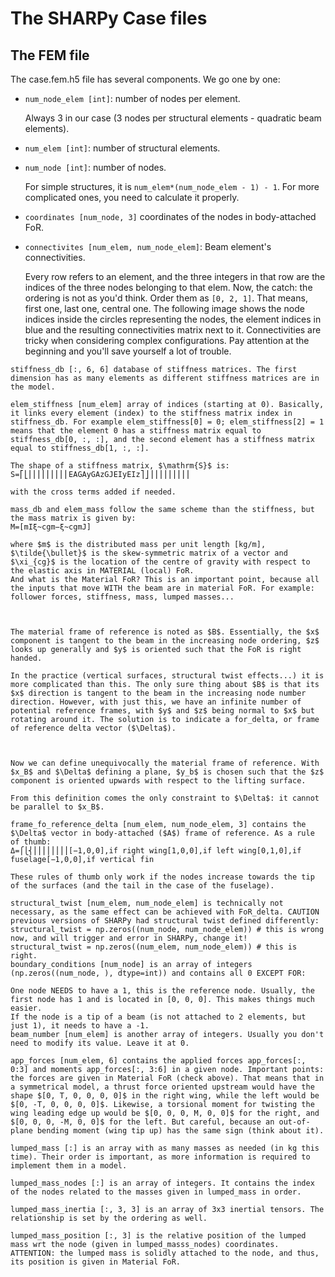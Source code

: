 # The SHARPy Case files

##  The FEM file

The case.fem.h5 file has several components. We go one by one:

   - `num_node_elem [int]`: number of nodes per element.
   
        Always 3 in our case (3 nodes per structural elements - quadratic beam elements).
    
   - `num_elem [int]`: number of structural elements.
    
   - `num_node [int]`: number of nodes. 
   
       For simple structures, it is `num_elem*(num_node_elem - 1) - 1`. 
       For more complicated ones, you need to calculate it properly.

   - `coordinates [num_node, 3]` coordinates of the nodes in body-attached FoR.

   - `connectivites [num_elem, num_node_elem]`: Beam element's connectivities. 
   
       Every row refers to an element, and the three integers in that row are the indices of the three nodes 
       belonging to that elem. Now, the catch: the ordering is not as you'd think. Order them as `[0, 2, 1]`. 
       That means, first one, last one, central one. The following image shows the node indices inside the 
       circles representing the nodes, the element indices in blue and the resulting connectivities matrix next to it. 
       Connectivities are tricky when considering complex configurations. Pay attention at the beginning and you'll 
       save yourself a lot of trouble.


```
stiffness_db [:, 6, 6] database of stiffness matrices. The first dimension has as many elements as different stiffness matrices are in the model.

elem_stiffness [num_elem] array of indices (starting at 0). Basically, it links every element (index) to the stiffness matrix index in stiffness_db. For example elem_stiffness[0] = 0; elem_stiffness[2] = 1 means that the element 0 has a stiffness matrix equal to stiffness_db[0, :, :], and the second element has a stiffness matrix equal to stiffness_db[1, :, :].

The shape of a stiffness matrix, $\mathrm{S}$ is:
S=⎡⎣⎢⎢⎢⎢⎢⎢⎢⎢⎢EAGAyGAzGJEIyEIz⎤⎦⎥⎥⎥⎥⎥⎥⎥⎥⎥
 
with the cross terms added if needed.

mass_db and elem_mass follow the same scheme than the stiffness, but the mass matrix is given by:
M=[mIξ~cgm−ξ~cgmJ]
 
where $m$ is the distributed mass per unit length [kg/m], $\tilde{\bullet}$ is the skew-symmetric matrix of a vector and $\xi_{cg}$ is the location of the centre of gravity with respect to the elastic axis in MATERIAL (local) FoR.
And what is the Material FoR? This is an important point, because all the inputs that move WITH the beam are in material FoR. For example: follower forces, stiffness, mass, lumped masses...



The material frame of reference is noted as $B$. Essentially, the $x$ component is tangent to the beam in the increasing node ordering, $z$ looks up generally and $y$ is oriented such that the FoR is right handed.

In the practice (vertical surfaces, structural twist effects...) it is more complicated than this. The only sure thing about $B$ is that its $x$ direction is tangent to the beam in the increasing node number direction. However, with just this, we have an infinite number of potential reference frames, with $y$ and $z$ being normal to $x$ but rotating around it. The solution is to indicate a for_delta, or frame of reference delta vector ($\Delta$).



Now we can define unequivocally the material frame of reference. With $x_B$ and $\Delta$ defining a plane, $y_b$ is chosen such that the $z$ component is oriented upwards with respect to the lifting surface.

From this definition comes the only constraint to $\Delta$: it cannot be parallel to $x_B$.

frame_fo_reference_delta [num_elem, num_node_elem, 3] contains the $\Delta$ vector in body-attached ($A$) frame of reference. As a rule of thumb:
Δ=⎧⎩⎨⎪⎪⎪⎪⎪⎪⎪⎪[−1,0,0],if right wing[1,0,0],if left wing[0,1,0],if fuselage[−1,0,0],if vertical fin
 
These rules of thumb only work if the nodes increase towards the tip of the surfaces (and the tail in the case of the fuselage).

structural_twist [num_elem, num_node_elem] is technically not necessary, as the same effect can be achieved with FoR_delta. CAUTION previous versions of SHARPy had structural twist defined differently:
structural_twist = np.zeros((num_node, num_node_elem)) # this is wrong now, and will trigger and error in SHARPy, change it!
structural_twist = np.zeros((num_elem, num_node_elem)) # this is right.
boundary_conditions [num_node] is an array of integers (np.zeros((num_node, ), dtype=int)) and contains all 0 EXCEPT FOR:

One node NEEDS to have a 1, this is the reference node. Usually, the first node has 1 and is located in [0, 0, 0]. This makes things much easier.
If the node is a tip of a beam (is not attached to 2 elements, but just 1), it needs to have a -1.
beam_number [num_elem] is another array of integers. Usually you don't need to modify its value. Leave it at 0.

app_forces [num_elem, 6] contains the applied forces app_forces[:, 0:3] and moments app_forces[:, 3:6] in a given node. Important points: the forces are given in Material FoR (check above). That means that in a symmetrical model, a thrust force oriented upstream would have the shape $[0, T, 0, 0, 0, 0]$ in the right wing, while the left would be $[0, -T, 0, 0, 0, 0]$. Likewise, a torsional moment for twisting the wing leading edge up would be $[0, 0, 0, M, 0, 0]$ for the right, and $[0, 0, 0, -M, 0, 0]$ for the left. But careful, because an out-of-plane bending moment (wing tip up) has the same sign (think about it).

lumped_mass [:] is an array with as many masses as needed (in kg this time). Their order is important, as more information is required to implement them in a model.

lumped_mass_nodes [:] is an array of integers. It contains the index of the nodes related to the masses given in lumped_mass in order.

lumped_mass_inertia [:, 3, 3] is an array of 3x3 inertial tensors. The relationship is set by the ordering as well.

lumped_mass_position [:, 3] is the relative position of the lumped mass wrt the node (given in lumped_masss_nodes) coordinates. ATTENTION: the lumped mass is solidly attached to the node, and thus, its position is given in Material FoR.
```